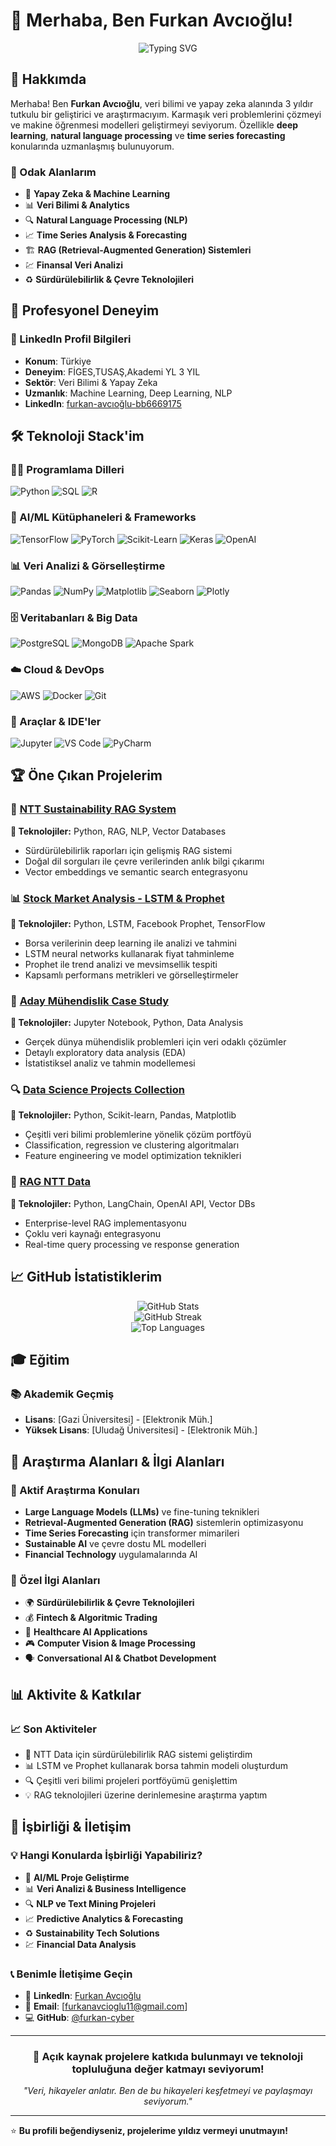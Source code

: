 # 👋 Merhaba, Ben Furkan Avcıoğlu!

<div align="center">
  <img src="https://readme-typing-svg.herokuapp.com?font=Fira+Code&pause=1000&color=2196F3&center=true&vCenter=true&width=435&lines=Yapay+Zeka+Mühendisii%C4%B1" alt="Typing SVG" />
</div>

## 🚀 Hakkımda

Merhaba! Ben **Furkan Avcıoğlu**, veri bilimi ve yapay zeka alanında  3 yıldır tutkulu bir geliştirici ve araştırmacıyım. Karmaşık veri problemlerini çözmeyi ve makine öğrenmesi modelleri geliştirmeyi seviyorum. Özellikle **deep learning**, **natural language processing** ve **time series forecasting** konularında uzmanlaşmış bulunuyorum.

### 🎯 Odak Alanlarım
- 🤖 **Yapay Zeka & Machine Learning**
- 📊 **Veri Bilimi & Analytics** 
- 🔍 **Natural Language Processing (NLP)**
- 📈 **Time Series Analysis & Forecasting**
- 🏗️ **RAG (Retrieval-Augmented Generation) Sistemleri**
- 💹 **Finansal Veri Analizi**
- ♻️ **Sürdürülebilirlik & Çevre Teknolojileri**

## 💼 Profesyonel Deneyim

### 📍 LinkedIn Profil Bilgileri
- **Konum**: Türkiye
- **Deneyim**: FİGES,TUSAŞ,Akademi YL 3 YIL
- **Sektör**: Veri Bilimi & Yapay Zeka
- **Uzmanlık**: Machine Learning, Deep Learning, NLP
- **LinkedIn**: [furkan-avcıoğlu-bb6669175](https://www.linkedin.com/in/furkan-avc%C4%B1o%C4%9Flu-bb6669175/)

## 🛠️ Teknoloji Stack'im

### 👨‍💻 Programlama Dilleri
![Python](https://img.shields.io/badge/Python-3776AB?style=for-the-badge&logo=python&logoColor=white)
![SQL](https://img.shields.io/badge/SQL-336791?style=for-the-badge&logo=postgresql&logoColor=white)
![R](https://img.shields.io/badge/R-276DC3?style=for-the-badge&logo=r&logoColor=white)

### 🤖 AI/ML Kütüphaneleri & Frameworks
![TensorFlow](https://img.shields.io/badge/TensorFlow-FF6F00?style=for-the-badge&logo=tensorflow&logoColor=white)
![PyTorch](https://img.shields.io/badge/PyTorch-EE4C2C?style=for-the-badge&logo=pytorch&logoColor=white)
![Scikit-Learn](https://img.shields.io/badge/scikit_learn-F7931E?style=for-the-badge&logo=scikit-learn&logoColor=white)
![Keras](https://img.shields.io/badge/Keras-D00000?style=for-the-badge&logo=keras&logoColor=white)
![OpenAI](https://img.shields.io/badge/OpenAI-412991?style=for-the-badge&logo=openai&logoColor=white)

### 📊 Veri Analizi & Görselleştirme
![Pandas](https://img.shields.io/badge/Pandas-150458?style=for-the-badge&logo=pandas&logoColor=white)
![NumPy](https://img.shields.io/badge/NumPy-013243?style=for-the-badge&logo=numpy&logoColor=white)
![Matplotlib](https://img.shields.io/badge/Matplotlib-11557c?style=for-the-badge&logo=python&logoColor=white)
![Seaborn](https://img.shields.io/badge/Seaborn-3776AB?style=for-the-badge&logo=python&logoColor=white)
![Plotly](https://img.shields.io/badge/Plotly-3F4F75?style=for-the-badge&logo=plotly&logoColor=white)

### 🗄️ Veritabanları & Big Data
![PostgreSQL](https://img.shields.io/badge/PostgreSQL-336791?style=for-the-badge&logo=postgresql&logoColor=white)
![MongoDB](https://img.shields.io/badge/MongoDB-47A248?style=for-the-badge&logo=mongodb&logoColor=white)
![Apache Spark](https://img.shields.io/badge/Apache_Spark-E25A1C?style=for-the-badge&logo=apache-spark&logoColor=white)

### ☁️ Cloud & DevOps
![AWS](https://img.shields.io/badge/AWS-232F3E?style=for-the-badge&logo=amazon-aws&logoColor=white)
![Docker](https://img.shields.io/badge/Docker-2496ED?style=for-the-badge&logo=docker&logoColor=white)
![Git](https://img.shields.io/badge/Git-F05032?style=for-the-badge&logo=git&logoColor=white)

### 🔧 Araçlar & IDE'ler
![Jupyter](https://img.shields.io/badge/Jupyter-F37626?style=for-the-badge&logo=jupyter&logoColor=white)
![VS Code](https://img.shields.io/badge/VS_Code-007ACC?style=for-the-badge&logo=visual-studio-code&logoColor=white)
![PyCharm](https://img.shields.io/badge/PyCharm-000000?style=for-the-badge&logo=pycharm&logoColor=white)

## 🏆 Öne Çıkan Projelerim

### 🌱 [NTT Sustainability RAG System](https://github.com/furkan-cyber/ntt-sustainability-rag)
**🔧 Teknolojiler:** Python, RAG, NLP, Vector Databases
- Sürdürülebilirlik raporları için gelişmiş RAG sistemi
- Doğal dil sorguları ile çevre verilerinden anlık bilgi çıkarımı
- Vector embeddings ve semantic search entegrasyonu

### 📊 [Stock Market Analysis - LSTM & Prophet](https://github.com/furkan-cyber/Stock_Market_Analysis_LSTM_Prophet)
**🔧 Teknolojiler:** Python, LSTM, Facebook Prophet, TensorFlow
- Borsa verilerinin deep learning ile analizi ve tahmini
- LSTM neural networks kullanarak fiyat tahminleme
- Prophet ile trend analizi ve mevsimsellik tespiti
- Kapsamlı performans metrikleri ve görselleştirmeler

### 🎯 [Aday Mühendislik Case Study](https://github.com/furkan-cyber/Aday_M-hendislik_Case)
**🔧 Teknolojiler:** Jupyter Notebook, Python, Data Analysis
- Gerçek dünya mühendislik problemleri için veri odaklı çözümler
- Detaylı exploratory data analysis (EDA)
- İstatistiksel analiz ve tahmin modellemesi

### 🔍 [Data Science Projects Collection](https://github.com/furkan-cyber/Data_Science_Projects-Python-)
**🔧 Teknolojiler:** Python, Scikit-learn, Pandas, Matplotlib
- Çeşitli veri bilimi problemlerine yönelik çözüm portföyü
- Classification, regression ve clustering algoritmaları
- Feature engineering ve model optimization teknikleri

### 🚀 [RAG NTT Data](https://github.com/furkan-cyber/ragnttdata)
**🔧 Teknolojiler:** Python, LangChain, OpenAI API, Vector DBs
- Enterprise-level RAG implementasyonu
- Çoklu veri kaynağı entegrasyonu
- Real-time query processing ve response generation

## 📈 GitHub İstatistiklerim

<div align="center">
  <img src="https://github-readme-stats.vercel.app/api?username=furkan-cyber&show_icons=true&theme=radical&hide_border=true&count_private=true" alt="GitHub Stats" />
</div>

<div align="center">
  <img src="https://github-readme-streak-stats.herokuapp.com/?user=furkan-cyber&theme=radical&hide_border=true" alt="GitHub Streak" />
</div>

<div align="center">
  <img src="https://github-readme-stats.vercel.app/api/top-langs/?username=furkan-cyber&layout=compact&theme=radical&hide_border=true" alt="Top Languages" />
</div>

## 🎓 Eğitim

### 📚 Akademik Geçmiş
- **Lisans**: [Gazi Üniversitesi] - [Elektronik Müh.]
- **Yüksek Lisans**: [Uludağ Üniversitesi] - [Elektronik Müh.] 


## 🔬 Araştırma Alanları & İlgi Alanları

### 🎯 Aktif Araştırma Konuları
- **Large Language Models (LLMs)** ve fine-tuning teknikleri
- **Retrieval-Augmented Generation (RAG)** sistemlerin optimizasyonu  
- **Time Series Forecasting** için transformer mimarileri
- **Sustainable AI** ve çevre dostu ML modelleri
- **Financial Technology** uygulamalarında AI

### 🌟 Özel İlgi Alanları
- 🌍 **Sürdürülebilirlik & Çevre Teknolojileri**
- 💰 **Fintech & Algoritmic Trading**
- 🏥 **Healthcare AI Applications**
- 🎮 **Computer Vision & Image Processing**
- 🗣️ **Conversational AI & Chatbot Development**

## 📊 Aktivite & Katkılar



### 📈 Son Aktiviteler
- 🚀 NTT Data için sürdürülebilirlik RAG sistemi geliştirdim
- 📊 LSTM ve Prophet kullanarak borsa tahmin modeli oluşturdum
- 🔍 Çeşitli veri bilimi projeleri portföyümü genişlettim
- 💡 RAG teknolojileri üzerine derinlemesine araştırma yaptım

## 🤝 İşbirliği & İletişim

### 💡 Hangi Konularda İşbirliği Yapabiliriz?
- 🤖 **AI/ML Proje Geliştirme**
- 📊 **Veri Analizi & Business Intelligence**
- 🔍 **NLP ve Text Mining Projeleri**
- 📈 **Predictive Analytics & Forecasting**
- ♻️ **Sustainability Tech Solutions**
- 💹 **Financial Data Analysis**

### 📞 Benimle İletişime Geçin
- 💼 **LinkedIn**: [Furkan Avcıoğlu](https://www.linkedin.com/in/furkan-avc%C4%B1o%C4%9Flu-bb6669175/)
- 📧 **Email**: [furkanavcioglu11@gmail.com]
- 💻 **GitHub**: [@furkan-cyber](https://github.com/furkan-cyber)

---



<div align="center">
  <h3>💝 Açık kaynak projelere katkıda bulunmayı ve teknoloji topluluğuna değer katmayı seviyorum!</h3>
  <p><em>"Veri, hikayeler anlatır. Ben de bu hikayeleri keşfetmeyi ve paylaşmayı seviyorum."</em></p>
</div>

---

⭐ **Bu profili beğendiyseniz, projelerime yıldız vermeyi unutmayın!**
